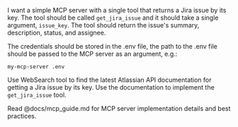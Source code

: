 I want a simple MCP server with a single tool that returns a Jira issue by its key. The tool should be called `get_jira_issue` and it should take a single argument, `issue_key`. The tool should return the issue's summary, description, status, and assignee.

The credentials should be stored in the .env file, the path to the .env file should be passed to the MCP server as an argument, e.g.:
```
my-mcp-server .env
```

Use WebSearch tool to find the latest Atlassian API documentation for getting a Jira issue by its key. Use the documentation to implement the `get_jira_issue` tool.

Read @docs/mcp_guide.md for MCP server implementation details and best practices.